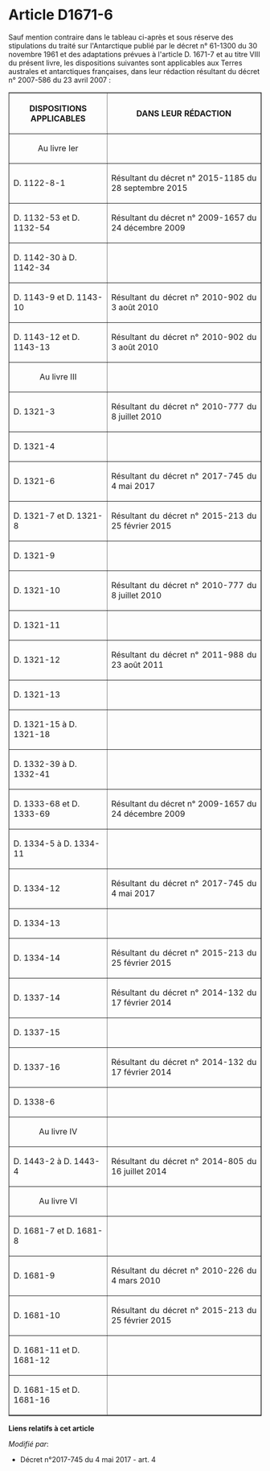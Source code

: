# Article D1671-6

Sauf mention contraire dans le tableau ci-après et sous réserve des stipulations du traité sur l'Antarctique publié par le
décret n° 61-1300 du 30 novembre 1961 et des adaptations prévues à l'article D. 1671-7 et au titre VIII du présent livre, les
dispositions suivantes sont applicables aux Terres australes et antarctiques françaises, dans leur rédaction résultant du
décret n° 2007-586 du 23 avril 2007 :

<table border="1">
    <tbody>
      <tr>
        <th>

DISPOSITIONS APPLICABLES</th>
        <th>

DANS LEUR RÉDACTION</th>
      </tr>
      <tr>
        <td align="center">

Au livre Ier</td>
        <td align="left">
      </td></tr>
      <tr>
        <td align="left">

D. 1122-8-1</td>
        <td align="justify">

Résultant du décret n° 2015-1185 du 28 septembre 2015 </td>
      </tr>
      <tr>
        <td align="left">

D. 1132-53 et D. 1132-54</td>
        <td align="justify">

Résultant du décret n° 2009-1657 du 24 décembre 2009 </td>
      </tr>
      <tr>
        <td align="left">

D. 1142-30 à D. 1142-34</td>
        <td align="justify">
      </td></tr>
      <tr>
        <td align="left">

D. 1143-9 et D. 1143-10</td>
        <td align="justify">

Résultant du décret n° 2010-902 du 3 août 2010 </td>
      </tr>
      <tr>
        <td align="left">

D. 1143-12 et D. 1143-13</td>
        <td align="justify">

Résultant du décret n° 2010-902 du 3 août 2010 </td>
      </tr>
      <tr>
        <td align="center">

Au livre III</td>
        <td align="justify">
      </td></tr>
      <tr>
        <td align="left">

D. 1321-3</td>
        <td align="justify">

Résultant du décret n° 2010-777 du 8 juillet 2010 </td>
      </tr>
      <tr>
        <td align="left">

D. 1321-4</td>
        <td align="justify">
      </td></tr>
      <tr>
        <td align="left">

D. 1321-6</td>
        <td align="justify">

Résultant du décret n° 2017-745 du 4 mai 2017 </td>
      </tr>
      <tr>
        <td align="left">

D. 1321-7 et D. 1321-8</td>
        <td align="justify">

Résultant du décret n° 2015-213 du 25 février 2015 </td>
      </tr>
      <tr>
        <td align="left">

D. 1321-9</td>
        <td align="justify">
      </td></tr>
      <tr>
        <td align="left">

D. 1321-10</td>
        <td align="justify">

Résultant du décret n° 2010-777 du 8 juillet 2010 </td>
      </tr>
      <tr>
        <td align="left">

D. 1321-11</td>
        <td align="justify">
      </td></tr>
      <tr>
        <td align="left">

D. 1321-12</td>
        <td align="justify">

Résultant du décret n° 2011-988 du 23 août 2011 </td>
      </tr>
      <tr>
        <td align="left">

D. 1321-13</td>
        <td align="justify">
      </td></tr>
      <tr>
        <td align="left">

D. 1321-15 à D. 1321-18</td>
        <td align="justify">
      </td></tr>
      <tr>
        <td align="left">

D. 1332-39 à D. 1332-41</td>
        <td align="justify">
      </td></tr>
      <tr>
        <td align="left">

D. 1333-68 et D. 1333-69</td>
        <td align="justify">

Résultant du décret n° 2009-1657 du 24 décembre 2009 </td>
      </tr>
      <tr>
        <td align="left">

D. 1334-5 à D. 1334-11</td>
        <td align="justify">
      </td></tr>
      <tr>
        <td align="left">

D. 1334-12</td>
        <td align="justify">

Résultant du décret n° 2017-745 du 4 mai 2017 </td>
      </tr>
      <tr>
        <td align="left">

D. 1334-13</td>
        <td align="justify">
      </td></tr>
      <tr>
        <td align="left">

D. 1334-14</td>
        <td align="justify">

Résultant du décret n° 2015-213 du 25 février 2015 </td>
      </tr>
      <tr>
        <td align="left">

D. 1337-14</td>
        <td align="justify">

Résultant du décret n° 2014-132 du 17 février 2014 </td>
      </tr>
      <tr>
        <td align="left">

D. 1337-15</td>
        <td align="justify">
      </td></tr>
      <tr>
        <td align="left">

D. 1337-16</td>
        <td align="justify">

Résultant du décret n° 2014-132 du 17 février 2014 </td>
      </tr>
      <tr>
        <td align="left">

D. 1338-6</td>
        <td align="justify">
      </td></tr>
      <tr>
        <td align="center">

Au livre IV</td>
        <td align="justify">
      </td></tr>
      <tr>
        <td align="left">

D. 1443-2 à D. 1443-4</td>
        <td align="justify">

Résultant du décret n° 2014-805 du 16 juillet 2014 </td>
      </tr>
      <tr>
        <td align="center">

Au livre VI</td>
        <td align="justify">
      </td></tr>
      <tr>
        <td align="left">

D. 1681-7 et D. 1681-8</td>
        <td align="justify">
      </td></tr>
      <tr>
        <td align="left">

D. 1681-9</td>
        <td align="justify">

Résultant du décret n° 2010-226 du 4 mars 2010 </td>
      </tr>
      <tr>
        <td align="left">

D. 1681-10</td>
        <td align="justify">

Résultant du décret n° 2015-213 du 25 février 2015 </td>
      </tr>
      <tr>
        <td align="left">

D. 1681-11 et D. 1681-12</td>
        <td align="justify">
      </td></tr>
      <tr>
        <td align="left">

D. 1681-15 et D. 1681-16

</td>
        <td align="justify">
      </td></tr>
    </tbody>
  </table>

**Liens relatifs à cet article**

_Modifié par_:

  - Décret n°2017-745 du 4 mai 2017 - art. 4
